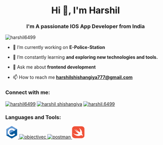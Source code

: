 <h1 align="center">Hi 👋, I'm Harshil</h1>
<h3 align="center">I'm A passionate IOS App Developer from India</h3>

<p align="left"> <img src="https://komarev.com/ghpvc/?username=harshil6499&label=Profile%20views&color=0e75b6&style=flat" alt="harshil6499" /> </p>

- 🔭 I’m currently working on **E-Police-Station**

- 🌱 I’m constantly learning **and exploring new technologies and tools.**

- 💬 Ask me about **frontend development**

- 📫 How to reach me **harshilshishangiya777@gmail.com**

<h3 align="left">Connect with me:</h3>
<p align="left">
<a href="https://twitter.com/harshil6499" target="blank"><img align="center" src="https://raw.githubusercontent.com/rahuldkjain/github-profile-readme-generator/master/src/images/icons/Social/twitter.svg" alt="harshil6499" height="30" width="40" /></a>
<a href="https://linkedin.com/in/harshil shishangiya" target="blank"><img align="center" src="https://raw.githubusercontent.com/rahuldkjain/github-profile-readme-generator/master/src/images/icons/Social/linked-in-alt.svg" alt="harshil shishangiya" height="30" width="40" /></a>
<a href="https://instagram.com/harshil.6499" target="blank"><img align="center" src="https://raw.githubusercontent.com/rahuldkjain/github-profile-readme-generator/master/src/images/icons/Social/instagram.svg" alt="harshil.6499" height="30" width="40" /></a>
</p>

<h3 align="left">Languages and Tools:</h3>
<p align="left"> <a href="https://www.cprogramming.com/" target="_blank" rel="noreferrer"> <img src="https://raw.githubusercontent.com/devicons/devicon/master/icons/c/c-original.svg" alt="c" width="40" height="40"/> </a> <a href="https://developer.apple.com/library/archive/documentation/Cocoa/Conceptual/ProgrammingWithObjectiveC/Introduction/Introduction.html" target="_blank" rel="noreferrer"> <img src="https://www.vectorlogo.zone/logos/apple_objectivec/apple_objectivec-icon.svg" alt="objectivec" width="40" height="40"/> </a> <a href="https://postman.com" target="_blank" rel="noreferrer"> <img src="https://www.vectorlogo.zone/logos/getpostman/getpostman-icon.svg" alt="postman" width="40" height="40"/> </a> <a href="https://developer.apple.com/swift/" target="_blank" rel="noreferrer"> <img src="https://raw.githubusercontent.com/devicons/devicon/master/icons/swift/swift-original.svg" alt="swift" width="40" height="40"/> </a> </p>
